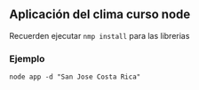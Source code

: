 ## Aplicación del clima curso node

Recuerden ejecutar ```nmp install``` para las librerias

### Ejemplo
```
node app -d "San Jose Costa Rica"
```
